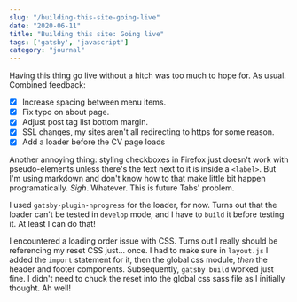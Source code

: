 ```yaml
---
slug: "/building-this-site-going-live"
date: "2020-06-11"
title: "Building this site: Going live"
tags: ['gatsby', 'javascript']
category: "journal"
---
```


Having this thing go live without a hitch was too much to hope for. As usual. Combined feedback:

- [x] Increase spacing between menu items.
- [x] Fix typo on about page.
- [x] Adjust post tag list bottom margin.
- [x] SSL changes, my sites aren't all redirecting to https for some reason.
- [x] Add a loader before the CV page loads

Another annoying thing: styling checkboxes in Firefox just doesn't work with pseudo-elements unless there's the text next to it is inside a `<label>`. But I'm using markdown and don't know how to that make little bit happen programatically. *Sigh*. Whatever. This is future Tabs' problem.

I used `gatsby-plugin-nprogress` for the loader, for now. Turns out that the loader can't be tested in `develop` mode, and I have to `build` it before testing it. At least I can do that!

I encountered a loading order issue with CSS. Turns out I really should be referencing my reset CSS just... once. I had to make sure in `layout.js` I added the `import` statement for it, then the global css module, *then* the header and footer components. Subsequently, `gatsby build` worked just fine. I didn't need to chuck the reset into the global css sass file as I initially thought. Ah well!
